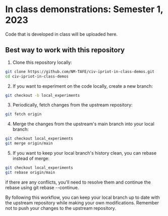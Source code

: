 # In class demonstrations: Semester 1, 2023

Code that is developed in class will be uploaded here.


## Best way to work with this repository

1. Clone this repository locally:

```bash
git clone https://github.com/NM-TAFE/civ-ipriot-in-class-demos.git
cd civ-ipriot-in-class-demos
```
2. If you want to experiment on the code locally, create a new branch:

```bash
git checkout -b local_experiments
```

3. Periodically, fetch changes from the upstream repository:

```bash
git fetch origin
```

4. Merge the changes from the upstream's main branch into your local branch:

```bash
git checkout local_experiments
git merge origin/main
```

5. If you want to keep your local branch's history clean, you can rebase instead of merge:

```bash
git checkout local_experiments
git rebase origin/main
```
 if there are any conflicts, you'll need to resolve them and continue the rebase using git rebase --continue.

By following this workflow, you can keep your local branch up to date with the upstream repository while making your own modifications. Remember not to push your changes to the upstream repository.




